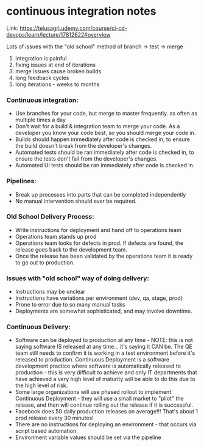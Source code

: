 # continuous integration notes

Link: https://telusagri.udemy.com/course/ci-cd-devops/learn/lecture/17812622#overview

Lots of issues with the "old school" method of branch -> test -> merge
1. integration is painful
2. fixing issues at end of iterations
3. merge issues cause broken builds
4. long feedback cycles
5. long iterations - weeks to months

### Continuous integration:
* Use branches for your code, but merge to master frequently. as often as multiple times a day
* Don't wait for a build & integration team to merge your code. As a developer you know your code best, so you should merge your code in.
* Builds should happen immediately after code is checked in, to ensure the build doesn't break from the developer's changes.
* Automated tests should be ran immediately after code is checked in, to ensure the tests don't fail from the developer's changes.
* Automated UI tests should be ran immediately after code is checked in.

### Pipelines:
* Break up processes into parts that can be completed independently
* No manual intervention should ever be required.

### Old School Delivery Process:
* Write instructions for deployment and hand off to operations team
* Operations team stands up prod
* Operations team looks for defects in prod. If defects are found, the release goes back to the development team.
* Once the release has been validated by the operations team it is ready to go out to production.

### Issues with "old school" way of doing delivery:
* Instructions may be unclear
* Instructions have variations per environment (dev, qa, stage, prod)
* Prone to error due to so many manual tasks
* Deployments are somewhat sophisticated, and may involve downtime.

### Continuous Delivery:
* Software can be deployed to production at any time - NOTE: this is not saying software IS released at any time... it's saying it CAN be. The QE team still needs to confirm it is working in a test environment before it's released to production. Continuous Deployment is a software development practice where software is automatically released to production - this is very difficult to achieve and only IT departments that have achieved a very high level of maturity will be able to do this due to the high level of risk.
* Some large organizations will use phased rollout to implement Continuous Deployment - they will use a small market to "pilot" the release, and then will continue rolling out the release if it is successful.
* Facebook does 50 daily production releases on average!!! That's about 1 prod release every 30 minutes!
* There are no instructions for deploying an environment - that occurs via script based automation.
* Environment variable values should be set via the pipeline
